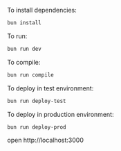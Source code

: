 To install dependencies:

```sh
bun install
```

To run:

```sh
bun run dev
```

To compile:

```sh
bun run compile
```

To deploy in test environment:

```sh
bun run deploy-test
```

To deploy in production environment:

```sh
bun run deploy-prod
```

open http://localhost:3000
